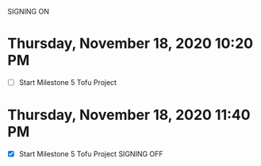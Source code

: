 SIGNING ON
# Thursday, November 18, 2020 10:20 PM
- [ ] Start Milestone 5 Tofu Project


# Thursday, November 18, 2020 11:40 PM
- [x] Start Milestone 5 Tofu Project
SIGNING OFF